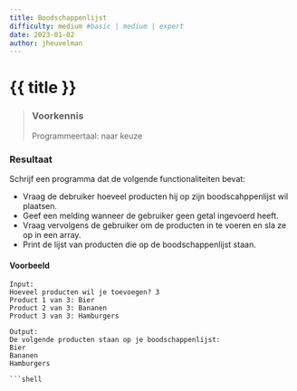 ```yaml
---
title: Boodschappenlijst
difficulty: medium #basic | medium | expert
date: 2023-01-02
author: jheuvelman
---
```




# {{ title }}

> ### Voorkennis
> Programmeertaal: naar keuze

### Resultaat
Schrijf een programma dat de volgende functionaliteiten bevat:

- Vraag de debruiker hoeveel producten hij op zijn boodscahppenlijst wil
  plaatsen.
- Geef een melding wanneer de gebruiker geen getal ingevoerd heeft.
- Vraag vervolgens de gebruiker om de producten in te voeren en sla ze
  op in een array.
- Print de lijst van producten die op de boodschappenlijst staan.

#### Voorbeeld
```shell
Input:
Hoeveel producten wil je toevoegen? 3 
Product 1 van 3: Bier 
Product 2 van 3: Bananen 
Product 3 van 3: Hamburgers 

Output:
De volgende producten staan op je boodschappenlijst: 
Bier 
Bananen 
Hamburgers

```shell